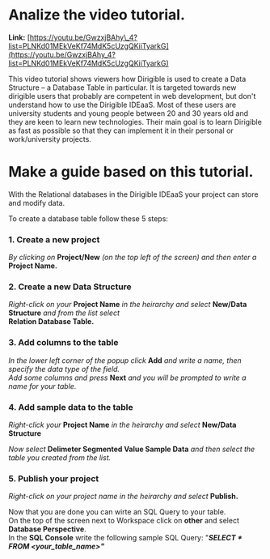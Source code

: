 

Analize the video tutorial.
===========================

**Link:**   [https://youtu.be/GwzxjBAhy\_4?list=PLNKd01MEkVeKf74MdK5cUzgQKiiTyarkG](https://youtu.be/GwzxjBAhy_4?list=PLNKd01MEkVeKf74MdK5cUzgQKiiTyarkG)

This video tutorial shows viewers how Dirigible is used to create a Data Structure – a Database Table in particular. It is targeted towards new dirigible users that probably are competent in web development, but don&#39;t understand how to use the Dirigible IDEaaS. Most of these users are university students and young people between 20 and 30 years old and they are keen to learn new technologies. Their main goal is to learn Dirigible as fast as possible so that they can implement it in their personal or work/university projects.

Make a guide based on this tutorial.
===================================

With the Relational databases in the Dirigible IDEaaS your project can store and modify data.

To create a database table follow these 5 steps:

### **1.** Create a new project

_By clicking on_ **Project/New** _(on the top left of the screen) and then enter a_ **Project Name.**

### **2.** Create a new Data Structure

_Right-click on your_ **Project Name** _in the heirarchy and select_ **New/Data Structure** _and from the list select_ <br />**Relation Database Table.**

### **3.** Add columns to the table

_In the lower left corner of the popup click_ **Add** _and write a name, then specify the data type of the field. <br/>Add some columns and press_ **Next** _and you will be prompted to write a name for your table._

### **4.** Add sample data to the table

_Right-click your_ **Project Name** _in the heirarchy and select_ **New/Data Structure**

_Now select_ **Delimeter Segmented Value Sample Data** _and then select the table you created from the list._

### **5.** Publish your project

_Right-click on your project name in the heirarchy and select_ **Publish.**
<br />

Now that you are done you can wirte an SQL Query to your table.<br /> On the top of the screen next to Workspace click on **other** and select **Database Perspective**.<br /> In the **SQL Console** write the following sample SQL Query: &quot;_**SELECT \* FROM &lt;your\_table\_name&gt;&quot;**_

